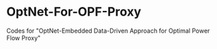 # OptNet-For-OPF-Proxy
Codes for "OptNet-Embedded Data-Driven Approach for Optimal Power Flow Proxy"
